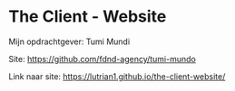 # The Client - Website

Mijn opdrachtgever:
Tumi Mundi

Site: https://github.com/fdnd-agency/tumi-mundo

Link naar site: https://lutrian1.github.io/the-client-website/
